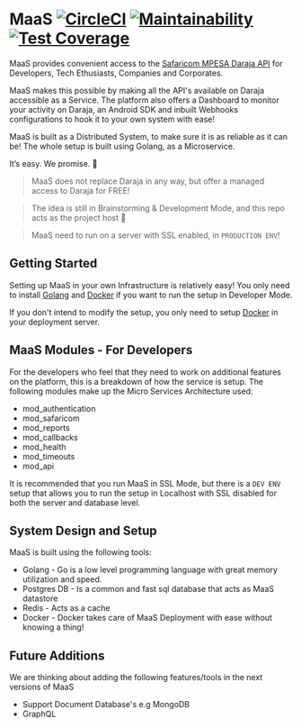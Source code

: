 # MaaS  [![CircleCI](https://circleci.com/gh/jumaallan/MaaS.svg?style=shield)](https://circleci.com/gh/jumaallan/MaaS) [![Maintainability](https://api.codeclimate.com/v1/badges/798db88c95d4fef56e5f/maintainability)](https://codeclimate.com/github/jumaallan/MaaS/maintainability)  [![Test Coverage](https://api.codeclimate.com/v1/badges/798db88c95d4fef56e5f/test_coverage)](https://codeclimate.com/github/jumaallan/MaaS/test_coverage)

MaaS provides convenient access to the [Safaricom MPESA Daraja API](https://developer.safaricom.co.ke/apis-explorer) for Developers, Tech Ethusiasts, Companies and Corporates. 

MaaS makes this possible by making all the API's available on Daraja accessible as a Service. The platform also offers a Dashboard to monitor your activity on Daraja, an Android SDK and inbuilt Webhooks configurations to hook it to your own system with ease! 

MaaS is built as a Distributed System, to make sure it is as reliable as it can be! The whole setup is built using Golang, as a Microservice. 

It’s easy. We promise. :rocket:

> MaaS does not replace Daraja in any way, but offer a managed access to Daraja for FREE!

> The idea is still in Brainstorming & Development Mode, and this repo acts as the project host :rocket:

> MaaS need to run on a server with SSL enabled, in `PRODUCTION ENV`!

## Getting Started

Setting up MaaS in your own Infrastructure is relatively easy! You only need to install [Golang]() and [Docker]() if you want to run the setup in Developer Mode.

If you don't intend to modify the setup, you only need to setup [Docker]() in your deployment server. 

## MaaS Modules - For Developers

For the developers who feel that they need to work on additional features on the platform, this is a breakdown of how the service is setup. The following modules make up the Micro Services Architecture used:

* mod_authentication
* mod_safaricom
* mod_reports
* mod_callbacks
* mod_health
* mod_timeouts
* mod_api

It is recommended that you run MaaS in SSL Mode, but there is a `DEV ENV` setup that allows you to run the setup in Localhost with SSL disabled for both the server and database level.

## System Design and Setup

MaaS is built using the following tools:

* Golang - Go is a low level programming language with great memory utilization and speed.
* Postgres DB - Is a common and fast sql database that acts as MaaS datastore
* Redis - Acts as a cache
* Docker - Docker takes care of MaaS Deployment with ease without knowing a thing!


## Future Additions

We are thinking about adding the following features/tools in the next versions of MaaS

* Support Document Database's e.g MongoDB
* GraphQL

